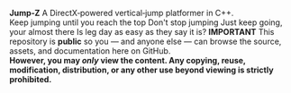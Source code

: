 **Jump‑Z**
A DirectX‑powered vertical‑jump platformer in C++.  
Keep jumping until you reach the top
Don't stop jumping
Just keep going, your almost there
Is leg day as easy as they say it is?
**IMPORTANT**
This repository is **public** so you — and anyone else — can browse the source, assets, and documentation here on GitHub.  
**However, you may _only_ view the content. Any copying, reuse, modification, distribution, or any other use beyond viewing is strictly prohibited.**

